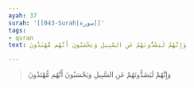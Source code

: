 ```yaml
---
ayah: 37
surah: '[[043-Surah|سورة]]'
tags:
- quran
text: وَإِنَّهُمْ لَيَصُدُّونَهُمْ عَنِ السَّبِيلِ وَيَحْسَبُونَ أَنَّهُم مُّهْتَدُونَ

---
```

> وَإِنَّهُمْ لَيَصُدُّونَهُمْ عَنِ السَّبِيلِ وَيَحْسَبُونَ أَنَّهُم مُّهْتَدُونَ
